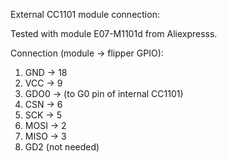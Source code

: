 External CC1101 module connection:

Tested with module E07-M1101d from Aliexpresss.

Connection (module -> flipper GPIO):

1. GND -> 18
2. VCC -> 9
3. GDO0 -> (to G0 pin of internal CC1101)
4. CSN -> 6
5. SCK -> 5
6. MOSI -> 2
7. MISO -> 3
8. GD2 (not needed)

